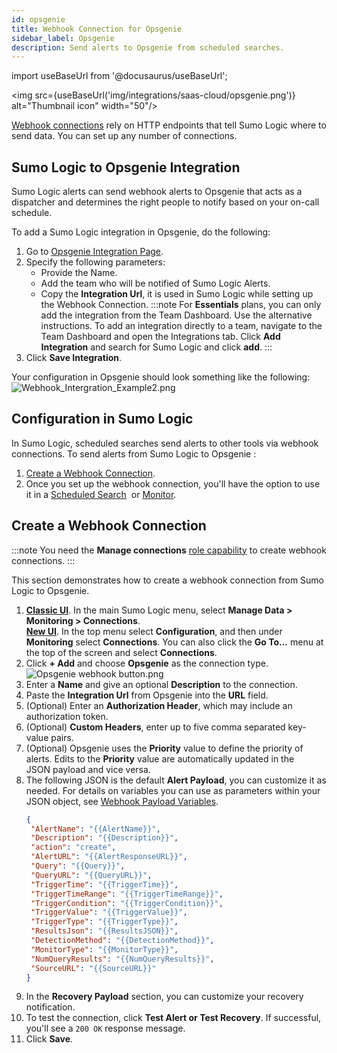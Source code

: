 ```yaml
---
id: opsgenie
title: Webhook Connection for Opsgenie
sidebar_label: Opsgenie
description: Send alerts to Opsgenie from scheduled searches.
---
```


import useBaseUrl from '@docusaurus/useBaseUrl';

<img src={useBaseUrl('img/integrations/saas-cloud/opsgenie.png')} alt="Thumbnail icon" width="50"/>


[Webhook connections](set-up-webhook-connections.md) rely on HTTP endpoints that tell Sumo Logic where to send data. You can set up any number of connections. 

## Sumo Logic to Opsgenie Integration

Sumo Logic alerts can send webhook alerts to Opsgenie that acts as a dispatcher and determines the right people to notify based on your on-call schedule.

To add a Sumo Logic integration in Opsgenie, do the following:

1. Go to [Opsgenie Integration Page](https://app.opsgenie.com/integration#/add/SumoLogic).
1. Specify the following parameters:
    * Provide the Name.
    * Add the team who will be notified of Sumo Logic Alerts.
    * Copy the **Integration Url**, it is used in Sumo Logic while setting up the Webhook Connection.
    :::note
    For **Essentials** plans, you can only add the integration from the Team Dashboard. Use the alternative instructions. To add an integration directly to a team, navigate to the Team Dashboard and open the Integrations tab. Click **Add Integration** and search for Sumo Logic and click **add**.
    :::
1. Click **Save Integration**.

Your configuration in Opsgenie should look something like the following:<br/> ![Webhook_Intergration_Example2.png](/img/connection-and-integration/opsgenie.png)

## Configuration in Sumo Logic

In Sumo Logic, scheduled searches send alerts to other tools via webhook connections. To send alerts from Sumo Logic to Opsgenie :

1. [Create a Webhook Connection](#create-a-webhook-connection).
1. Once you set up the webhook connection, you'll have the option to use it in a [Scheduled Search](schedule-searches-webhook-connections.md)  or [Monitor](/docs/alerts/monitors).

## Create a Webhook Connection

:::note
You need the **Manage connections** [role capability](/docs/manage/users-roles/roles/role-capabilities) to create webhook connections.
:::

This section demonstrates how to create a webhook connection from Sumo Logic to Opsgenie.

1. [**Classic UI**](/docs/get-started/sumo-logic-ui-classic). In the main Sumo Logic menu, select **Manage Data > Monitoring > Connections**. <br/>[**New UI**](/docs/get-started/sumo-logic-ui). In the top menu select **Configuration**, and then under **Monitoring** select **Connections**. You can also click the **Go To...** menu at the top of the screen and select **Connections**.
1. Click **+ Add** and choose **Opsgenie** as the connection type.<br/> ![Opsgenie webhook button.png](/img/connection-and-integration/opsgenie-webhook-button.png)
1. Enter a **Name** and give an optional **Description** to the connection.
1. Paste the **Integration Url** from Opsgenie into the **URL** field.
1. (Optional) Enter an **Authorization Header**, which may include an authorization token.
1. (Optional) **Custom Headers**, enter up to five comma separated key-value pairs.
1. (Optional) Opsgenie uses the **Priority** value to define the priority of alerts. Edits to the **Priority** value are automatically updated in the JSON payload and vice versa.
1. The following JSON is the default **Alert Payload**, you can customize it as needed. For details on variables you can use as parameters within your JSON object, see [Webhook Payload Variables](set-up-webhook-connections.md).
    ```json
    {
     "AlertName": "{{AlertName}}",
     "Description": "{{Description}}",
     "action": "create",
     "AlertURL": "{{AlertResponseURL}}",
     "Query": "{{Query}}",
     "QueryURL": "{{QueryURL}}",
     "TriggerTime": "{{TriggerTime}}",
     "TriggerTimeRange": "{{TriggerTimeRange}}",
     "TriggerCondition": "{{TriggerCondition}}",
     "TriggerValue": "{{TriggerValue}}",
     "TriggerType": "{{TriggerType}}",
     "ResultsJson": "{{ResultsJSON}}",
     "DetectionMethod": "{{DetectionMethod}}",
     "MonitorType": "{{MonitorType}}",
     "NumQueryResults": "{{NumQueryResults}}",
     "SourceURL": "{{SourceURL}}"
    }
    ```
1. In the **Recovery Payload** section, you can customize your recovery notification.
1. To test the connection, click **Test Alert or Test Recovery**. If successful, you'll see a `200 OK` response message.
1. Click **Save**.

